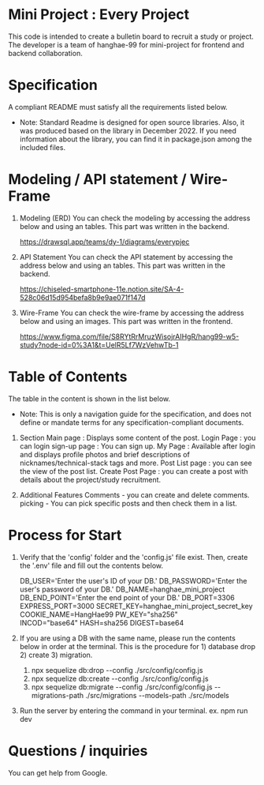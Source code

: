 # Mini Project : Every Project

This code is intended to create a bulletin board to recruit a study or project.
The developer is a team of hanghae-99 for mini-project for frontend and backend collaboration.

# Specification

A compliant README must satisfy all the requirements listed below.

- Note: Standard Readme is designed for open source libraries.
  Also, it was produced based on the library in December 2022.
  If you need information about the library, you can find it in package.json among the included files.

# Modeling / API statement / Wire-Frame

1. Modeling (ERD)
   You can check the modeling by accessing the address below and using an tables. This part was written in the backend.

   https://drawsql.app/teams/dy-1/diagrams/everypjec

2. API Statement
   You can check the API statement by accessing the address below and using an tables. This part was written in the backend.

   https://chiseled-smartphone-11e.notion.site/SA-4-528c06d15d954befa8b9e9ae071f147d

3. Wire-Frame
   You can check the wire-frame by accessing the address below and using an images. This part was written in the frontend.

   https://www.figma.com/file/S8RYtRrMruzWisojrAIHgR/hang99-w5-study?node-id=0%3A1&t=UelR5Lf7WzVehwTb-1

# Table of Contents

The table in the content is shown in the list below.

- Note: This is only a navigation guide for the specification,
  and does not define or mandate terms for any specification-compliant documents.

1. Section
   Main page : Displays some content of the post.
   Login Page : you can login
   sign-up page : You can sign up.
   My Page : Available after login and displays profile photos and brief descriptions of nicknames/technical-stack tags and more.
   Post List page : you can see the view of the post list.
   Create Post Page : you can create a post with details about the project/study recruitment.

2. Additional Features
   Comments - you can create and delete comments.
   picking - You can pick specific posts and then check them in a list.

# Process for Start

1.  Verify that the 'config' folder and the 'config.js' file exist.
    Then, create the '.env' file and fill out the contents below.

    DB_USER='Enter the user's ID of your DB.'
    DB_PASSWORD='Enter the user's password of your DB.'
    DB_NAME=hanghae_mini_project
    DB_END_POINT='Enter the end point of your DB.'
    DB_PORT=3306
    EXPRESS_PORT=3000
    SECRET_KEY=hanghae_mini_project_secret_key
    COOKIE_NAME=HangHae99
    PW_KEY="sha256"  
    INCOD="base64"
    HASH=sha256
    DIGEST=base64

2.  If you are using a DB with the same name,
    please run the contents below in order at the terminal.
    This is the procedure for 1) database drop 2) create 3) migration.

    1. npx sequelize db:drop --config ./src/config/config.js
    2. npx sequelize db:create --config ./src/config/config.js
    3. npx sequelize db:migrate --config ./src/config/config.js --migrations-path ./src/migrations --models-path ./src/models

3.  Run the server by entering the command in your terminal.
    ex. npm run dev

# Questions / inquiries

You can get help from Google.
